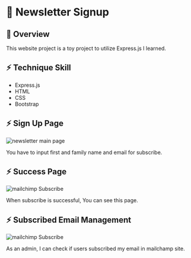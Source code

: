 # :email: Newsletter Signup

## :ledger: Overview

This website project is a toy project to utilize Express.js I learned.

## :zap: Technique Skill

- Express.js
- HTML
- CSS
- Bootstrap

## :zap: Sign Up Page

![newsletter main page](https://user-images.githubusercontent.com/72008909/207358720-457d0a17-db6a-4856-9f85-256b7d2f97f3.png)

You have to input first and family name and email for subscribe.




## :zap: Success Page

![mailchimp Subscribe](https://user-images.githubusercontent.com/72008909/207358663-cd08ff0e-39e0-4162-929e-98604a39a454.png)

When subscribe is successful, You can see this page.

## :zap: Subscribed Email Management

![mailchimp Subscribe](https://user-images.githubusercontent.com/72008909/207359246-f1846d94-3135-496b-8868-9ee3db109a8c.png)

As an admin, I can check if users subscribed my email in mailchamp site.
